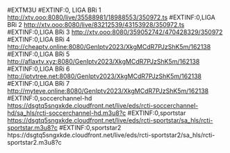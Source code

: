 #EXTM3U
#EXTINF:0, LIGA BRi 1
http://xtv.ooo:8080/live/35588981/18988553/350972.ts
#EXTINF:0,LIGA BRi 2
http://xtv.ooo:8080/live/83212539/43153928/350972.ts
#EXTINF:0,LIGA BRi 3
http://xtv.ooo:8080/359052742/470428329/350972
#EXTINF:0,LIGA BRi 4
http://cheaptv.online:8080/GenIptv2023/XkgMCdR7PJzShK5m/162138
#EXTINF:0,LIGA BRi 5
http://aflaxtv.xyz:8080/GenIptv2023/XkgMCdR7PJzShK5m/162138
#EXTINF:0,LIGA BRi 6
http://iptvtree.net:8080/GenIptv2023/XkgMCdR7PJzShK5m/162138
#EXTINF:0,LIGA BRi 7
http://myteve.online:8080/GenIptv2023/XkgMCdR7PJzShK5m/162138
#EXTINF:0,soccerchannel-hd
https://dsgtq5sngxkde.cloudfront.net/live/eds/rcti-soccerchannel-hd/sa_hls/rcti-soccerchannel-hd.m3u8?c
#EXTINF:0,sportstar
https://dsgtq5sngxkde.cloudfront.net/live/eds/rcti-sportstar/sa_hls/rcti-sportstar.m3u8?c
#EXTINF:0,sportstar2
htps://dsgtq5sngxkde.cloudfront.net/live/eds/rcti-sportstar2/sa_hls/rcti-sportstar2.m3u8?c
